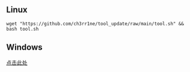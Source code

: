 ## Linux

```
wget "https://github.com/ch3rr1ne/tool_update/raw/main/tool.sh" && bash tool.sh
```
## Windows

[点击此处](https://github.com/ch3rr1ne/tool_update/raw/main/tool.exe)
